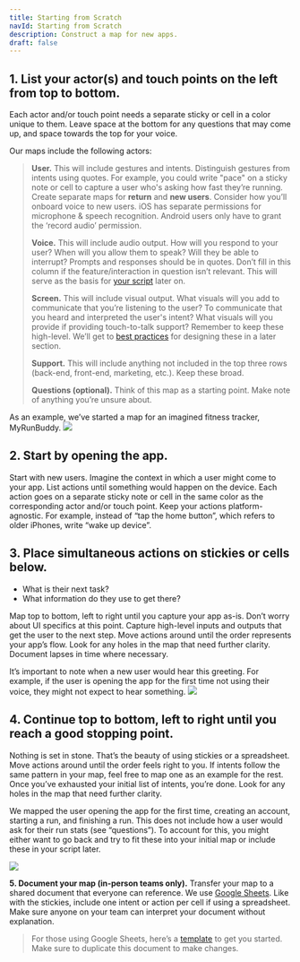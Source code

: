 ```yaml
---
title: Starting from Scratch
navId: Starting from Scratch
description: Construct a map for new apps.
draft: false
---
```


## **1. List your actor(s) and touch points on the left from top to bottom.**

Each actor and/or touch point needs a separate sticky or cell in a color unique to them. Leave space at the bottom for any questions that may come up, and space towards the top for your voice.

Our maps include the following actors:

> **User.** This will include gestures and intents. Distinguish gestures from intents using quotes. For example, you could write "pace" on a sticky note or cell to capture a user who's asking how fast they’re running. Create separate maps for **return** and **new users**. Consider how you’ll onboard voice to new users. iOS has separate permissions for microphone & speech recognition. Android users only have to grant the ‘record audio’ permission.
>
> **Voice.** This will include audio output. How will you respond to your user? When will you allow them to speak? Will they be able to interrupt? Prompts and responses should be in quotes. Don’t fill in this column if the feature/interaction in question isn’t relevant. This will serve as the basis for [your script](script-storyboard-responses) later on.
>
> **Screen.** This will include visual output. What visuals will you add to communicate that you’re listening to the user? To communicate that you heard and interpreted the user's intent? What visuals will you provide if providing touch-to-talk support? Remember to keep these high-level. We’ll get to [best practices](/docs/Design/tips-for-designing-visual-output) for designing these in a later section.
>
> **Support.** This will include anything not included in the top three rows (back-end, front-end, marketing, etc.). Keep these broad.
>
> **Questions (optional).** Think of this map as a starting point. Make note of anything you’re unsure about.

As an example, we’ve started a map for an imagined fitness tracker, MyRunBuddy.
![](https://paper-attachments.dropbox.com/s_64309765F21EEABBFEB095F2281AAE0D852D3B39607DDCA807D5E9D53AAABE5C_1581629577075_MyRunBuddy+-+actors+new.png)

## **2. Start by opening the app.**

Start with new users. Imagine the context in which a user might come to your app. List actions until something would happen on the device. Each action goes on a separate sticky note or cell in the same color as the corresponding actor and/or touch point. Keep your actions platform-agnostic. For example, instead of “tap the home button”, which refers to older iPhones, write “wake up device”.

## **3. Place simultaneous actions on stickies or cells below.**

- What is their next task?
- What information do they use to get there?

Map top to bottom, left to right until you capture your app as-is. Don’t worry about UI specifics at this point. Capture high-level inputs and outputs that get the user to the next step. Move actions around until the order represents your app’s flow. Look for any holes in the map that need further clarity. Document lapses in time where necessary.

It’s important to note when a new user would hear this greeting. For example, if the user is opening the app for the first time not using their voice, they might not expect to hear something.
![](https://paper-attachments.dropbox.com/s_64309765F21EEABBFEB095F2281AAE0D852D3B39607DDCA807D5E9D53AAABE5C_1581629849651_MyRunBuddy+-+new+column.png)

## **4. Continue top to bottom, left to right until you reach a good stopping point.**

Nothing is set in stone. That’s the beauty of using stickies or a spreadsheet. Move actions around until the order feels right to you. If intents follow the same pattern in your map, feel free to map one as an example for the rest. Once you’ve exhausted your initial list of intents, you’re done. Look for any holes in the map that need further clarity.

We mapped the user opening the app for the first time, creating an account, starting a run, and finishing a run. This does not include how a user would ask for their run stats (see “questions”). To account for this, you might either want to go back and try to fit these into your initial map or include these in your script later.

![](https://paper-attachments.dropbox.com/s_64309765F21EEABBFEB095F2281AAE0D852D3B39607DDCA807D5E9D53AAABE5C_1581630226823_MyRunBuddy+-+new+complete.png)

**5. Document your map (in-person teams only).**
Transfer your map to a shared document that everyone can reference. We use [Google Sheets](https://www.google.com/sheets/about/). Like with the stickies, include one intent or action per cell if using a spreadsheet. Make sure anyone on your team can interpret your document without explanation.

> For those using Google Sheets, here’s a [template](https://docs.google.com/spreadsheets/d/1epKA1i_2Cbb8sCEnV_D1mHl4VHfdJhY7-EXZGIrPjbM/edit?usp=sharing) to get you started. Make sure to duplicate this document to make changes.
